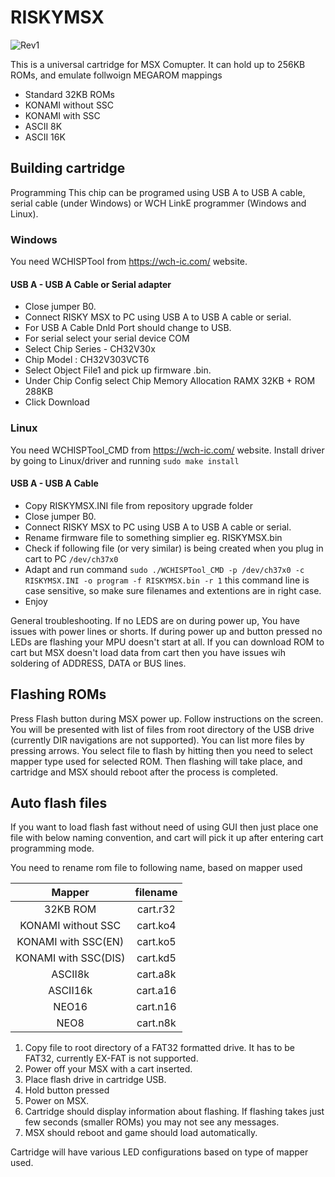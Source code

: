 # RISKYMSX

![Rev1](https://github.com/user-attachments/assets/d9c3ec10-cc1b-43a5-8a99-4679dabca454)


This is a universal cartridge for MSX Comupter. It can hold up to 256KB ROMs, and emulate follwoign MEGAROM mappings
 * Standard 32KB ROMs
 * KONAMI without SSC
 * KONAMI with SSC
 * ASCII 8K
 * ASCII 16K

## Building cartridge

Programming
This chip can be programed using USB A to USB A cable, serial cable (under Windows) or WCH LinkE programmer (Windows and Linux).



### Windows
You need WCHISPTool from https://wch-ic.com/ website.

#### USB A - USB A Cable or Serial adapter
 * Close jumper B0.
 * Connect RISKY MSX to PC using USB A to USB A cable or serial.
 * For USB A Cable Dnld Port should change to USB.
 * For serial select your serial device COM
 * Select Chip Series - CH32V30x
 * Chip Model : CH32V303VCT6
 * Select Object File1 and pick up firmware .bin.
 * Under Chip Config select Chip Memory Allocation RAMX 32KB + ROM 288KB
 * Click Download

### Linux
You need WCHISPTool_CMD from https://wch-ic.com/ website.
Install driver by going to Linux/driver and running
`sudo make install`

#### USB A - USB A Cable
 * Copy RISKYMSX.INI file from repository upgrade folder
 * Close jumper B0.
 * Connect RISKY MSX to PC using USB A to USB A cable or serial.
 * Rename firmware file to something simplier eg. RISKYMSX.bin
 * Check if following file (or very similar) is being created when you plug in cart to PC `/dev/ch37x0`
 * Adapt and run command 
   `sudo ./WCHISPTool_CMD -p /dev/ch37x0 -c RISKYMSX.INI -o program -f RISKYMSX.bin -r 1`
   this command line is case sensitive, so make sure filenames and extentions are in right case.
 * Enjoy 

General troubleshooting.
If no LEDS are on during power up, You have issues with power lines or shorts.
If during power up and button pressed no LEDs are flashing your MPU doesn't start at all.
If you can download ROM to cart but MSX doesn't load data from cart then you have issues wih soldering of ADDRESS, DATA or BUS lines.

## Flashing ROMs 
Press Flash button during MSX power up. Follow instructions on the screen.
You will be presented with list of files from root directory of the USB drive (currently DIR navigations are not supported). You can list more files by pressing <RIGHT> <LEFT> arrows.
You select file to flash by hitting <RETURN> then you need to select mapper type used for selected ROM.
Then flashing will take place, and cartridge and MSX should reboot after the process is completed.

## Auto flash files
If you want to load flash fast without need of using GUI then just place one file with below naming convention, and cart will pick it up after entering cart programming mode.

You need to rename rom file to following name, based on mapper used

 | Mapper               | filename         | 
 |   :-----------:      | :--------------: | 
 | 32KB ROM             | cart.r32         | 
 | KONAMI without SSC   | cart.ko4         | 
 | KONAMI with SSC(EN)  | cart.ko5         | 
 | KONAMI with SSC(DIS) | cart.kd5         | 
 | ASCII8k              | cart.a8k         | 
 | ASCII16k             | cart.a16         | 
 | NEO16                | cart.n16         | 
 | NEO8                 | cart.n8k         | 

1. Copy file to root directory of a FAT32 formatted drive. It has to be FAT32, currently EX-FAT is not supported.
2. Power off your MSX with a cart inserted. 
3. Place flash drive in cartridge USB.
4. Hold button pressed
5. Power on MSX.
6. Cartridge should display information about flashing. If flashing takes just few seconds (smaller ROMs) you may not see any messages.
7. MSX should reboot and game should load automatically.


Cartridge will have various LED configurations based on type of mapper used.


